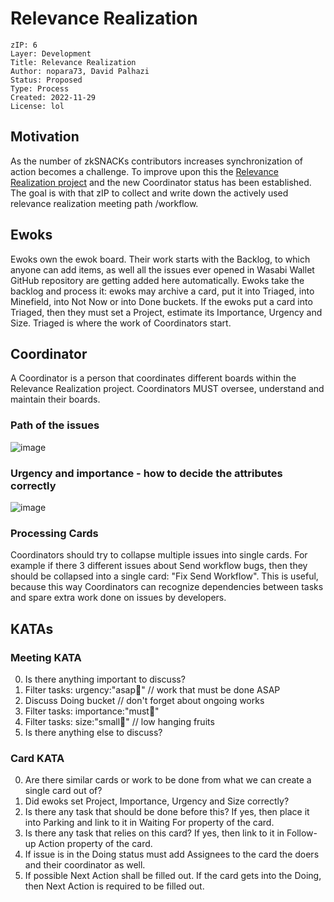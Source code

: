 # Relevance Realization

```
zIP: 6
Layer: Development
Title: Relevance Realization
Author: nopara73, David Palhazi
Status: Proposed
Type: Process
Created: 2022-11-29
License: lol
```

## Motivation
As the number of zkSNACKs contributors increases synchronization of action becomes a challenge. To improve upon this the [Relevance Realization project](https://github.com/orgs/zkSNACKs/projects/18) and the new Coordinator status has been established.
The goal is with that zIP to collect and write down the actively used relevance realization meeting path /workflow.

  

## Ewoks
Ewoks own the ewok board. Their work starts with the Backlog, to which anyone can add items, as well all the issues ever opened in Wasabi Wallet GitHub repository are getting added here automatically.
Ewoks take the backlog and process it: ewoks may archive a card, put it into Triaged, into Minefield, into Not Now or into Done buckets.
If the ewoks put a card into Triaged, then they must set a Project, estimate its Importance, Urgency and Size.
Triaged is where the work of Coordinators start.

## Coordinator
A Coordinator is a person that coordinates different boards within the Relevance Realization project. Coordinators MUST oversee, understand and maintain their boards.

### Path of the issues
![image](https://user-images.githubusercontent.com/119300488/204535610-31342862-343b-4591-bf58-9a0e6a0a9943.png)

### Urgency and importance - how to decide the attributes correctly
![image](https://user-images.githubusercontent.com/119300488/204541958-3518d232-a9f0-414a-bd20-f5685a0ac308.png)

 

### Processing Cards

Coordinators should try to collapse multiple issues into single cards. For example if there 3 different issues about Send workflow bugs, then they should be collapsed into a single card: "Fix Send Workflow". This is useful, because this way Coordinators can recognize dependencies between tasks and spare extra work done on issues by developers.

## KATAs

### Meeting KATA

0. Is there anything important to discuss?
0. Filter tasks: urgency:"asap💚" // work that must be done ASAP
0. Discuss Doing bucket // don't forget about ongoing works
0. Filter tasks: importance:"must💚"
0. Filter tasks: size:"small💚" // low hanging fruits
0. Is there anything else to discuss?


### Card KATA

0. Are there similar cards or work to be done from what we can create a single card out of?
0. Did ewoks set Project, Importance, Urgency and Size correctly?
0. Is there any task that should be done before this? If yes, then place it into Parking and link to it in Waiting For property of the card.
0. Is there any task that relies on this card? If yes, then link to it in Follow-up Action property of the card.
0. If issue is in the Doing status must add Assignees to the card the doers and their coordinator as well.   
0. If possible Next Action shall be filled out. If the card gets into the Doing, then Next Action is required to be filled out.

